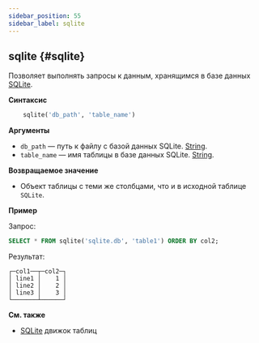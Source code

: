 ```yaml
---
sidebar_position: 55
sidebar_label: sqlite
---
```


## sqlite {#sqlite}

Позволяет выполнять запросы к данным, хранящимся в базе данных [SQLite](../../engines/database-engines/sqlite.md).

**Синтаксис** 

``` sql
    sqlite('db_path', 'table_name')
```

**Аргументы** 

-   `db_path` — путь к файлу с базой данных SQLite. [String](../../sql-reference/data-types/string.md).
-   `table_name` — имя таблицы в базе данных SQLite. [String](../../sql-reference/data-types/string.md).

**Возвращаемое значение**

-   Объект таблицы с теми же столбцами, что и в исходной таблице `SQLite`. 

**Пример**

Запрос:

``` sql
SELECT * FROM sqlite('sqlite.db', 'table1') ORDER BY col2;
```

Результат:

``` text
┌─col1──┬─col2─┐
│ line1 │    1 │
│ line2 │    2 │
│ line3 │    3 │
└───────┴──────┘
```

**См. также** 

-   [SQLite](../../engines/table-engines/integrations/sqlite.md) движок таблиц